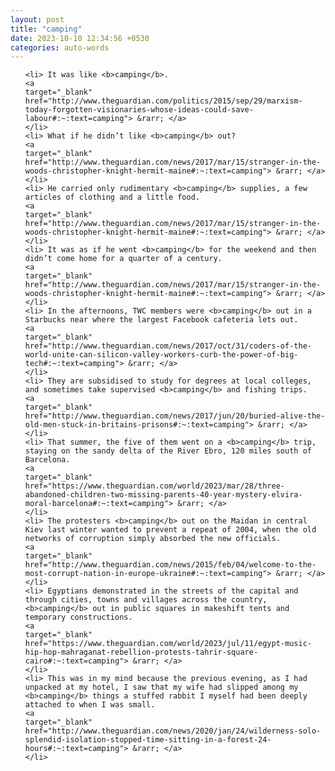 ```yaml
---
layout: post
title: "camping"
date: 2023-10-10 12:34:56 +0530
categories: auto-words
---
```

<ol>

    <li> It was like <b>camping</b>.
    <a 
    target="_blank" 
    href="http://www.theguardian.com/politics/2015/sep/29/marxism-today-forgotten-visionaries-whose-ideas-could-save-labour#:~:text=camping"> &rarr; </a>
    </li>
    <li> What if he didn’t like <b>camping</b> out?
    <a 
    target="_blank" 
    href="http://www.theguardian.com/news/2017/mar/15/stranger-in-the-woods-christopher-knight-hermit-maine#:~:text=camping"> &rarr; </a>
    </li>
    <li> He carried only rudimentary <b>camping</b> supplies, a few articles of clothing and a little food.
    <a 
    target="_blank" 
    href="http://www.theguardian.com/news/2017/mar/15/stranger-in-the-woods-christopher-knight-hermit-maine#:~:text=camping"> &rarr; </a>
    </li>
    <li> It was as if he went <b>camping</b> for the weekend and then didn’t come home for a quarter of a century.
    <a 
    target="_blank" 
    href="http://www.theguardian.com/news/2017/mar/15/stranger-in-the-woods-christopher-knight-hermit-maine#:~:text=camping"> &rarr; </a>
    </li>
    <li> In the afternoons, TWC members were <b>camping</b> out in a Starbucks near where the largest Facebook cafeteria lets out.
    <a 
    target="_blank" 
    href="http://www.theguardian.com/news/2017/oct/31/coders-of-the-world-unite-can-silicon-valley-workers-curb-the-power-of-big-tech#:~:text=camping"> &rarr; </a>
    </li>
    <li> They are subsidised to study for degrees at local colleges, and sometimes take supervised <b>camping</b> and fishing trips.
    <a 
    target="_blank" 
    href="http://www.theguardian.com/news/2017/jun/20/buried-alive-the-old-men-stuck-in-britains-prisons#:~:text=camping"> &rarr; </a>
    </li>
    <li> That summer, the five of them went on a <b>camping</b> trip, staying on the sandy delta of the River Ebro, 120 miles south of Barcelona.
    <a 
    target="_blank" 
    href="https://www.theguardian.com/world/2023/mar/28/three-abandoned-children-two-missing-parents-40-year-mystery-elvira-moral-barcelona#:~:text=camping"> &rarr; </a>
    </li>
    <li> The protesters <b>camping</b> out on the Maidan in central Kiev last winter wanted to prevent a repeat of 2004, when the old networks of corruption simply absorbed the new officials.
    <a 
    target="_blank" 
    href="http://www.theguardian.com/news/2015/feb/04/welcome-to-the-most-corrupt-nation-in-europe-ukraine#:~:text=camping"> &rarr; </a>
    </li>
    <li> Egyptians demonstrated in the streets of the capital and through cities, towns and villages across the country, <b>camping</b> out in public squares in makeshift tents and temporary constructions.
    <a 
    target="_blank" 
    href="https://www.theguardian.com/world/2023/jul/11/egypt-music-hip-hop-mahraganat-rebellion-protests-tahrir-square-cairo#:~:text=camping"> &rarr; </a>
    </li>
    <li> This was in my mind because the previous evening, as I had unpacked at my hotel, I saw that my wife had slipped among my <b>camping</b> things a stuffed rabbit I myself had been deeply attached to when I was small.
    <a 
    target="_blank" 
    href="http://www.theguardian.com/news/2020/jan/24/wilderness-solo-splendid-isolation-stopped-time-sitting-in-a-forest-24-hours#:~:text=camping"> &rarr; </a>
    </li>
